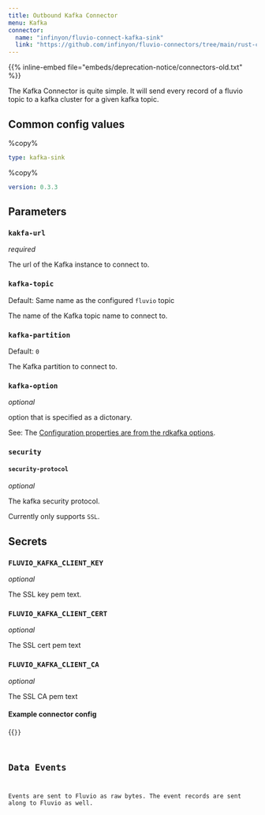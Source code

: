 ```yaml
---
title: Outbound Kafka Connector
menu: Kafka
connector:
  name: "infinyon/fluvio-connect-kafka-sink"
  link: "https://github.com/infinyon/fluvio-connectors/tree/main/rust-connectors/sinks/kafka"
---
```

{{% inline-embed file="embeds/deprecation-notice/connectors-old.txt" %}}

The Kafka Connector is quite simple. It will send every record of a fluvio topic to a kafka cluster for a given kafka topic.

## Common config values

%copy%
```yaml
type: kafka-sink
```

%copy%
```yaml
version: 0.3.3
```

## Parameters

### `kakfa-url`
*required*

The url of the Kafka instance to connect to.

### `kafka-topic`
Default: Same name as the configured `fluvio` topic

The name of the Kafka topic name to connect to.


### `kafka-partition`
Default: `0`

The Kafka partition to connect to.

### `kafka-option`
*optional*

option that is specified as a dictonary.

See: The [Configuration
properties are from the rdkafka
options](https://github.com/edenhill/librdkafka/blob/b171d8f411a981c7604a79777ce10245f05280dd/CONFIGURATION.md).

### `security`

#### `security-protocol`
*optional*

The kafka security protocol.

Currently only supports `SSL`.

## Secrets

### `FLUVIO_KAFKA_CLIENT_KEY`
*optional*

The SSL key pem text.

### `FLUVIO_KAFKA_CLIENT_CERT`
*optional*

The SSL cert pem text

### `FLUVIO_KAFKA_CLIENT_CA`
*optional*

The SSL CA pem text

#### Example connector config

{{<code file="embeds/connectors/outbound-examples/outbound-kafka.yaml" lang="yaml" copy=true >}}


## Data Events

Events are sent to Fluvio as raw bytes. The event records are sent along to Fluvio as well.
